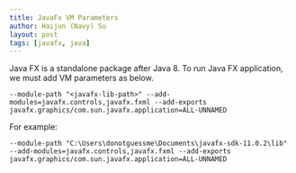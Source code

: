 ```yaml
---
title: JavaFx VM Parameters
author: Haijun (Navy) Su
layout: post
tags: [javafx, java]
---
```


Java FX is a standalone package after Java 8. To run Java FX application, we must add VM parameters as below.

```
--module-path "<javafx-lib-path>" --add-modules=javafx.controls,javafx.fxml --add-exports  javafx.graphics/com.sun.javafx.application=ALL-UNNAMED
```

For example:

```
--module-path "C:\Users\donotguessme\Documents\javafx-sdk-11.0.2\lib" --add-modules=javafx.controls,javafx.fxml --add-exports  javafx.graphics/com.sun.javafx.application=ALL-UNNAMED
```

